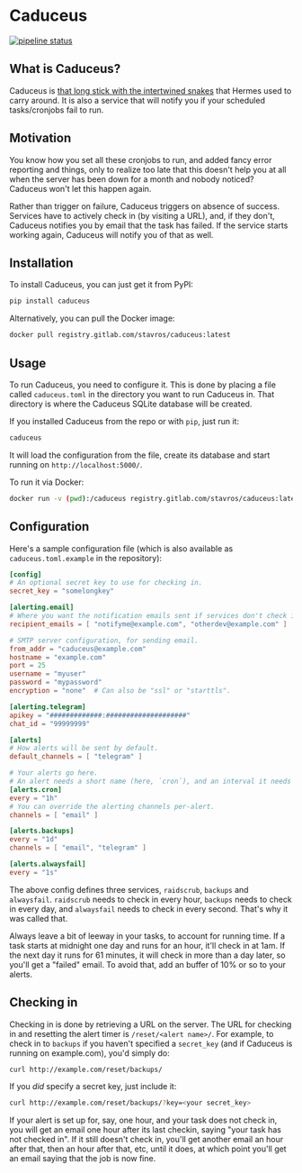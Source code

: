 Caduceus
========

[![pipeline status](https://gitlab.com/stavros/caduceus/badges/master/pipeline.svg)](https://gitlab.com/stavros/caduceus/commits/master)

What is Caduceus?
-----------------

Caduceus is [that long stick with the intertwined snakes](https://en.wikipedia.org/wiki/Caduceus) that Hermes used to carry around.
It is also a service that will notify you if your scheduled tasks/cronjobs fail to run.


Motivation
----------

You know how you set all these cronjobs to run, and added fancy error reporting and things, only to realize too late that this doesn't help you at all when the server has been down for a month and nobody noticed?
Caduceus won't let this happen again.

Rather than trigger on failure, Caduceus triggers on absence of success.
Services have to actively check in (by visiting a URL), and, if they don't, Caduceus notifies you by email that the task has failed.
If the service starts working again, Caduceus will notify you of that as well.


Installation
------------

To install Caduceus, you can just get it from PyPI:

```bash
pip install caduceus
```

Alternatively, you can pull the Docker image:

```bash
docker pull registry.gitlab.com/stavros/caduceus:latest
```


Usage
-----

To run Caduceus, you need to configure it.
This is done by placing a file called `caduceus.toml` in the directory you want to run Caduceus in.
That directory is where the Caduceus SQLite database will be created.

If you installed Caduceus from the repo or with `pip`, just run it:

```bash
caduceus
```

It will load the configuration from the file, create its database and start running on `http://localhost:5000/`.

To run it via Docker:

```bash
docker run -v (pwd):/caduceus registry.gitlab.com/stavros/caduceus:latest
```

Configuration
-------------

Here's a sample configuration file (which is also available as `caduceus.toml.example` in the repository):

```toml
[config]
# An optional secret key to use for checking in.
secret_key = "somelongkey"

[alerting.email]
# Where you want the notification emails sent if services don't check in.
recipient_emails = [ "notifyme@example.com", "otherdev@example.com" ]

# SMTP server configuration, for sending email.
from_addr = "caduceus@example.com"
hostname = "example.com"
port = 25
username = "myuser"
password = "mypassword"
encryption = "none"  # Can also be "ssl" or "starttls".

[alerting.telegram]
apikey = "#############:####################"
chat_id = "99999999"

[alerts]
# How alerts will be sent by default.
default_channels = [ "telegram" ]

# Your alerts go here.
# An alert needs a short name (here, `cron`), and an interval it needs to check in by.
[alerts.cron]
every = "1h"
# You can override the alerting channels per-alert.
channels = [ "email" ]

[alerts.backups]
every = "1d"
channels = [ "email", "telegram" ]

[alerts.alwaysfail]
every = "1s"
```

The above config defines three services, `raidscrub`, `backups` and `alwaysfail`.
`raidscrub` needs to check in every hour, `backups` needs to check in every day, and `alwaysfail` needs to check in every second.
That's why it was called that.

Always leave a bit of leeway in your tasks, to account for running time.
If a task starts at midnight one day and runs for an hour, it'll check in at 1am.
If the next day it runs for 61 minutes, it will check in more than a day later, so you'll get a "failed" email.
To avoid that, add an buffer of 10% or so to your alerts.


Checking in
-----------

Checking in is done by retrieving a URL on the server.
The URL for checking in and resetting the alert timer is `/reset/<alert name>/`.
For example, to check in to `backups` if you haven't specified a `secret_key` (and if Caduceus is running on example.com), you'd simply do:

```bash
curl http://example.com/reset/backups/
```

If you *did* specify a secret key, just include it:

```bash
curl http://example.com/reset/backups/?key=<your secret_key>
```

If your alert is set up for, say, one hour, and your task does not check in, you will get an email one hour after its last checkin, saying "your task has not checked in".
If it still doesn't check in, you'll get another email an hour after that, then an hour after that, etc, until it does, at which point you'll get an email saying that the job is now fine.
